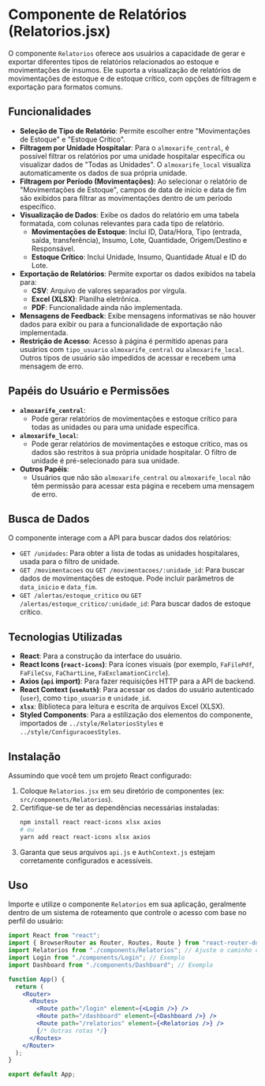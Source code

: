 # Componente de Relatórios (Relatorios.jsx)

O componente `Relatorios` oferece aos usuários a capacidade de gerar e exportar diferentes tipos de relatórios relacionados ao estoque e movimentações de insumos. Ele suporta a visualização de relatórios de movimentações de estoque e de estoque crítico, com opções de filtragem e exportação para formatos comuns.

## Funcionalidades

- **Seleção de Tipo de Relatório**: Permite escolher entre "Movimentações de Estoque" e "Estoque Crítico".
- **Filtragem por Unidade Hospitalar**: Para o `almoxarife_central`, é possível filtrar os relatórios por uma unidade hospitalar específica ou visualizar dados de "Todas as Unidades". O `almoxarife_local` visualiza automaticamente os dados de sua própria unidade.
- **Filtragem por Período (Movimentações)**: Ao selecionar o relatório de "Movimentações de Estoque", campos de data de início e data de fim são exibidos para filtrar as movimentações dentro de um período específico.
- **Visualização de Dados**: Exibe os dados do relatório em uma tabela formatada, com colunas relevantes para cada tipo de relatório.
  - **Movimentações de Estoque**: Inclui ID, Data/Hora, Tipo (entrada, saída, transferência), Insumo, Lote, Quantidade, Origem/Destino e Responsável.
  - **Estoque Crítico**: Inclui Unidade, Insumo, Quantidade Atual e ID do Lote.
- **Exportação de Relatórios**: Permite exportar os dados exibidos na tabela para:
  - **CSV**: Arquivo de valores separados por vírgula.
  - **Excel (XLSX)**: Planilha eletrônica.
  - **PDF**: Funcionalidade ainda não implementada.
- **Mensagens de Feedback**: Exibe mensagens informativas se não houver dados para exibir ou para a funcionalidade de exportação não implementada.
- **Restrição de Acesso**: Acesso à página é permitido apenas para usuários com `tipo_usuario` `almoxarife_central` ou `almoxarife_local`. Outros tipos de usuário são impedidos de acessar e recebem uma mensagem de erro.

## Papéis do Usuário e Permissões

- **`almoxarife_central`**:
  - Pode gerar relatórios de movimentações e estoque crítico para todas as unidades ou para uma unidade específica.
- **`almoxarife_local`**:
  - Pode gerar relatórios de movimentações e estoque crítico, mas os dados são restritos à sua própria unidade hospitalar. O filtro de unidade é pré-selecionado para sua unidade.
- **Outros Papéis**:
  - Usuários que não são `almoxarife_central` ou `almoxarife_local` não têm permissão para acessar esta página e recebem uma mensagem de erro.

## Busca de Dados

O componente interage com a API para buscar dados dos relatórios:

- `GET /unidades`: Para obter a lista de todas as unidades hospitalares, usada para o filtro de unidade.
- `GET /movimentacoes` ou `GET /movimentacoes/:unidade_id`: Para buscar dados de movimentações de estoque. Pode incluir parâmetros de `data_inicio` e `data_fim`.
- `GET /alertas/estoque_critico` ou `GET /alertas/estoque_critico/:unidade_id`: Para buscar dados de estoque crítico.

## Tecnologias Utilizadas

- **React**: Para a construção da interface do usuário.
- **React Icons (`react-icons`)**: Para ícones visuais (por exemplo, `FaFilePdf`, `FaFileCsv`, `FaChartLine`, `FaExclamationCircle`).
- **Axios (`api` import)**: Para fazer requisições HTTP para a API de backend.
- **React Context (`useAuth`)**: Para acessar os dados do usuário autenticado (`user`), como `tipo_usuario` e `unidade_id`.
- **`xlsx`**: Biblioteca para leitura e escrita de arquivos Excel (XLSX).
- **Styled Components**: Para a estilização dos elementos do componente, importados de `../style/RelatoriosStyles` e `../style/ConfiguracoesStyles`.

## Instalação

Assumindo que você tem um projeto React configurado:

1.  Coloque `Relatorios.jsx` em seu diretório de componentes (ex: `src/components/Relatorios`).
2.  Certifique-se de ter as dependências necessárias instaladas:
    ```bash
    npm install react react-icons xlsx axios
    # ou
    yarn add react react-icons xlsx axios
    ```
3.  Garanta que seus arquivos `api.js` e `AuthContext.js` estejam corretamente configurados e acessíveis.

## Uso

Importe e utilize o componente `Relatorios` em sua aplicação, geralmente dentro de um sistema de roteamento que controle o acesso com base no perfil do usuário:

```jsx
import React from "react";
import { BrowserRouter as Router, Routes, Route } from "react-router-dom";
import Relatorios from "./components/Relatorios"; // Ajuste o caminho conforme necessário
import Login from "./components/Login"; // Exemplo
import Dashboard from "./components/Dashboard"; // Exemplo

function App() {
  return (
    <Router>
      <Routes>
        <Route path="/login" element={<Login />} />
        <Route path="/dashboard" element={<Dashboard />} />
        <Route path="/relatorios" element={<Relatorios />} />
        {/* Outras rotas */}
      </Routes>
    </Router>
  );
}

export default App;
```
